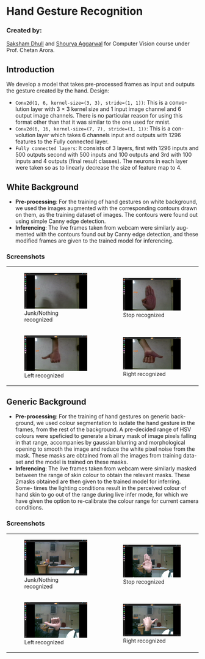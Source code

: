 # Hand Gesture Recognition

### Created by:
[Saksham Dhull](https://github.com/Dhull442) and [Shourya Aggarwal](https://github.com/ShouryaAggarwal) for Computer Vision course under Prof. Chetan Arora.

## Introduction
We develop a model that takes pre-processed frames as input and outputs the gesture created by the hand.
Design:
* `Conv2d(1, 6, kernel-size=(3, 3), stride=(1, 1))`: This is a convo-
lution layer with 3 × 3 kernel size and 1 input image channel and 6 output
image channels. There is no particular reason for using this format other
than that it was similar to the one used for mnist.
* `Conv2d(6, 16, kernel-size=(7, 7), stride=(1, 1))`: This is a con-
volution layer which takes 6 channels input and outputs with 1296 features
to the Fully connected layer.
* `Fully connected layers`: It consists of 3 layers, first with 1296 inputs
and 500 outputs second with 500 inputs and 100 outputs and 3rd with
100 inputs and 4 outputs (final result classes). The neurons in each layer
were taken so as to linearly decrease the size of feature map to 4. 

## White Background
* **Pre-processing**: For the training of hand gestures on white background,
we used the images augmented with the corresponding contours drawn
on them, as the training dataset of images. The contours were found out
using simple Canny edge detection.
* **Inferencing**: The live frames taken from webcam were similarly aug-
mented with the contours found out by Canny edge detection, and these
modified frames are given to the trained model for inferencing.

### Screenshots
<table>
<tr>
<td><figure><img src="./white/w_junk.png"><figcaption>Junk/Nothing recognized</figcaption></figure></td>
<td><figure><img src="./white/w_stop.png"><figcaption>Stop recognized</figcaption></figure></td>
</tr>
<tr>
<td><figure><img src="./white/w_left.png"><figcaption>Left recognized</figcaption></figure></td>
<td><figure><img src="./white/w_right.png"><figcaption>Right recognized</figcaption></figure></td>
</tr>
</table>

## Generic Background
* **Pre-processing**: For the training of hand gestures on generic back-
ground, we used colour segmentation to isolate the hand gesture in the
frames, from the rest of the background. A pre-decided range of HSV
colours were speficied to generate a binary mask of image pixels falling in
that range, accompanies by gaussian blurring and morphological opening
to smooth the image and reduce the white pixel noise from the mask.
These masks are obtained from all the images from training data-set and
the model is trained on these masks.
* **Inferencing**: The live frames taken from webcam were similarly masked
between the range of skin colour to obtain the relevant masks. These
2masks obtained are then given to the trained model for inferring. Some-
times the lighting conditions result in the perceived colour of hand skin
to go out of the range during live infer mode, for which we have given the
option to re-calibrate the colour range for current camera conditions.

### Screenshots
<table>
<tr>
<td><figure><img src="./generic/g_junk.png"><figcaption>Junk/Nothing recognized</figcaption></figure></td>
<td><figure><img src="./generic/g_stop.png"><figcaption>Stop recognized</figcaption></figure></td>
</tr>
<tr>
<td><figure><img src="./generic/g_left.png"><figcaption>Left recognized</figcaption></figure></td>
<td><figure><img src="./generic/g_right.png"><figcaption>Right recognized</figcaption></figure></td>
</tr>
</table>


